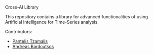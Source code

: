 Cross-AI Library

This repository contains a library for advanced functionalities of using 
Artificial Intelligence for Time-Series analysis.

Contributors:
* [Pantelis Tzamalis](https://www.linkedin.com/in/pantelis-tzamalis/)
* [Andreas Bardoutsos](https://www.linkedin.com/in/andreasbardoutsos/)